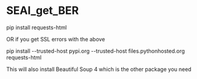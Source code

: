 # SEAI_get_BER

pip install requests-html

OR if you get SSL errors with the above

pip install --trusted-host pypi.org --trusted-host files.pythonhosted.org requests-html

This will also install Beautiful Soup 4 which is the other package you need
